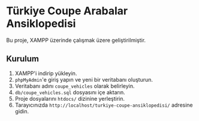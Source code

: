 # Türkiye Coupe Arabalar Ansiklopedisi
Bu proje, XAMPP üzerinde çalışmak üzere geliştirilmiştir. 

## Kurulum
1. XAMPP'i indirip yükleyin.
2. `phpMyAdmin`'e giriş yapın ve yeni bir veritabanı oluşturun.
3. Veritabanı adını `coupe_vehicles` olarak belirleyin.
4. `db/coupe_vehicles.sql` dosyasını içe aktarın.
5. Proje dosyalarını `htdocs/` dizinine yerleştirin.
6. Tarayıcınızda `http://localhost/turkiye-coupe-ansiklopedisi/` adresine gidin.
